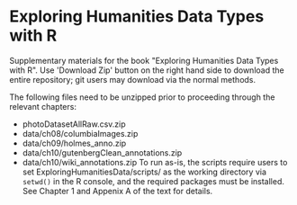 # Exploring Humanities Data Types with R
Supplementary materials for the book "Exploring Humanities Data Types with R".
Use 'Download Zip' button on the right hand side to download the entire repository;
git users may download via the normal methods.

The following files need to be unzipped prior to proceeding through the relevant
chapters:
 - photoDatasetAllRaw.csv.zip
 - data/ch08/columbiaImages.zip
 - data/ch09/holmes_anno.zip
 - data/ch10/gutenbergClean_annotations.zip
 - data/ch10/wiki_annotations.zip
To run as-is, the scripts require users to set ExploringHumanitiesData/scripts/ as
the working directory via `setwd()` in the R console, and the required packages
must be installed. See Chapter 1 and Appenix A of the text for details.
